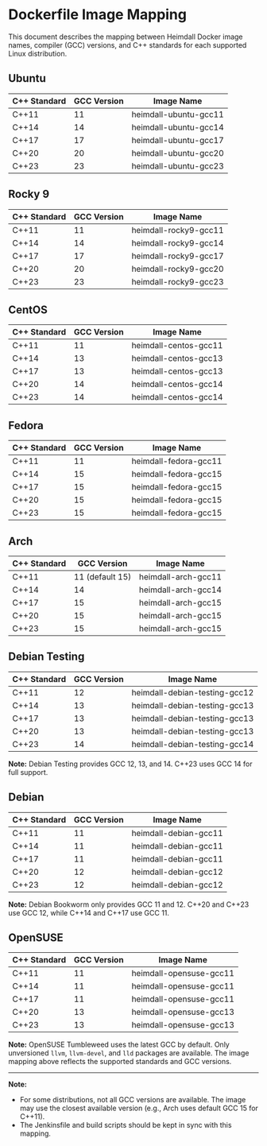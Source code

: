# Dockerfile Image Mapping

This document describes the mapping between Heimdall Docker image names, compiler (GCC) versions, and C++ standards for each supported Linux distribution.

## Ubuntu
| C++ Standard | GCC Version | Image Name                |
|--------------|-------------|---------------------------|
| C++11        | 11          | heimdall-ubuntu-gcc11     |
| C++14        | 14          | heimdall-ubuntu-gcc14     |
| C++17        | 17          | heimdall-ubuntu-gcc17     |
| C++20        | 20          | heimdall-ubuntu-gcc20     |
| C++23        | 23          | heimdall-ubuntu-gcc23     |

## Rocky 9
| C++ Standard | GCC Version | Image Name                |
|--------------|-------------|---------------------------|
| C++11        | 11          | heimdall-rocky9-gcc11     |
| C++14        | 14          | heimdall-rocky9-gcc14     |
| C++17        | 17          | heimdall-rocky9-gcc17     |
| C++20        | 20          | heimdall-rocky9-gcc20     |
| C++23        | 23          | heimdall-rocky9-gcc23     |

## CentOS
| C++ Standard | GCC Version | Image Name                |
|--------------|-------------|---------------------------|
| C++11        | 11          | heimdall-centos-gcc11     |
| C++14        | 13          | heimdall-centos-gcc13     |
| C++17        | 13          | heimdall-centos-gcc13     |
| C++20        | 14          | heimdall-centos-gcc14     |
| C++23        | 14          | heimdall-centos-gcc14     |

## Fedora
| C++ Standard | GCC Version | Image Name                |
|--------------|-------------|---------------------------|
| C++11        | 11          | heimdall-fedora-gcc11     |
| C++14        | 15          | heimdall-fedora-gcc15     |
| C++17        | 15          | heimdall-fedora-gcc15     |
| C++20        | 15          | heimdall-fedora-gcc15     |
| C++23        | 15          | heimdall-fedora-gcc15     |

## Arch
| C++ Standard | GCC Version | Image Name                |
|--------------|-------------|---------------------------|
| C++11        | 11 (default 15) | heimdall-arch-gcc11  |
| C++14        | 14          | heimdall-arch-gcc14       |
| C++17        | 15          | heimdall-arch-gcc15       |
| C++20        | 15          | heimdall-arch-gcc15       |
| C++23        | 15          | heimdall-arch-gcc15       |

## Debian Testing
| C++ Standard | GCC Version | Image Name                        |
|--------------|-------------|-----------------------------------|
| C++11        | 12          | heimdall-debian-testing-gcc12     |
| C++14        | 13          | heimdall-debian-testing-gcc13     |
| C++17        | 13          | heimdall-debian-testing-gcc13     |
| C++20        | 13          | heimdall-debian-testing-gcc13     |
| C++23        | 14          | heimdall-debian-testing-gcc14     |

**Note:** Debian Testing provides GCC 12, 13, and 14. C++23 uses GCC 14 for full support.

## Debian
| C++ Standard | GCC Version | Image Name                |
|--------------|-------------|---------------------------|
| C++11        | 11          | heimdall-debian-gcc11     |
| C++14        | 11          | heimdall-debian-gcc11     |
| C++17        | 11          | heimdall-debian-gcc11     |
| C++20        | 12          | heimdall-debian-gcc12     |
| C++23        | 12          | heimdall-debian-gcc12     |

**Note:** Debian Bookworm only provides GCC 11 and 12. C++20 and C++23 use GCC 12, while C++14 and C++17 use GCC 11.

## OpenSUSE
| C++ Standard | GCC Version | Image Name                |
|--------------|-------------|---------------------------|
| C++11        | 11          | heimdall-opensuse-gcc11   |
| C++14        | 11          | heimdall-opensuse-gcc11   |
| C++17        | 11          | heimdall-opensuse-gcc11   |
| C++20        | 13          | heimdall-opensuse-gcc13   |
| C++23        | 13          | heimdall-opensuse-gcc13   |

**Note:** OpenSUSE Tumbleweed uses the latest GCC by default. Only unversioned `llvm`, `llvm-devel`, and `lld` packages are available. The image mapping above reflects the supported standards and GCC versions.

---

**Note:**
- For some distributions, not all GCC versions are available. The image may use the closest available version (e.g., Arch uses default GCC 15 for C++11).
- The Jenkinsfile and build scripts should be kept in sync with this mapping. 
